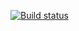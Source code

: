 [![Build status](https://ci.appveyor.com/api/projects/status/768uqbaat62jtoiw?svg=true)](https://ci.appveyor.com/project/IMFEDOROVHUB/silenium21)